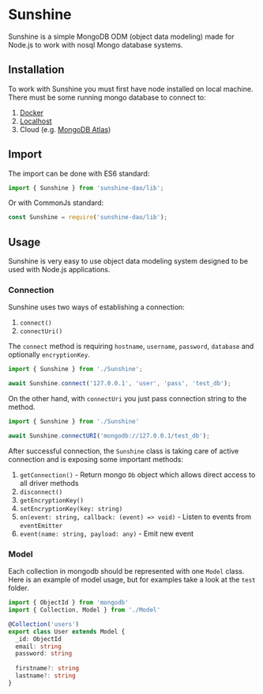 # Sunshine
Sunshine is a simple MongoDB ODM (object data modeling) made for 
Node.js to work with nosql Mongo database systems.

## Installation
To work with Sunshine you must first have node installed on 
local machine. There must be some running mongo database to 
connect to:
1. [Docker](https://hub.docker.com/_/mongo)
2. [Localhost](https://www.mongodb.com/docs/manual/administration/install-community/)
3. Cloud (e.g. [MongoDB Atlas](https://www.mongodb.com/atlas/database))

## Import
The import can be done with ES6 standard:
```typescript
import { Sunshine } from 'sunshine-dao/lib';
```
Or with CommonJs standard:
```typescript
const Sunshine = require('sunshine-dao/lib');
```

## Usage
Sunshine is very easy to use object data modeling system designed
to be used with Node.js applications.

### Connection
Sunshine uses two ways of establishing a connection:
1. `connect()`
2. `connectUri()`

The `connect` method is requiring `hostname`, `username`, `password`,
`database` and optionally `encryptionKey`.
```typescript
import { Sunshine } from './Sunshine';

await Sunshine.connect('127.0.0.1', 'user', 'pass', 'test_db');
```

On the other hand, with `connectUri` you just pass connection
string to the method.
```typescript
import { Sunshine } from './Sunshine'

await Sunshine.connectURI('mongodb://127.0.0.1/test_db');
```

After successful connection, the `Sunshine` class is taking care
of active connection and is exposing some important methods:
1. `getConnection()` - Return mongo `Db` object which allows
direct access to all driver methods
2. `disconnect()`
3. `getEncryptionKey()`
4. `setEncryptionKey(key: string)`
5. `on(event: string, callback: (event) => void)` - Listen to
events from `eventEmitter`
6. `event(name: string, payload: any)` - Emit new event

### Model
Each collection in mongodb should be represented with one `Model`
class. Here is an example of model usage, but for examples take
a look at the `test` folder.

```typescript
import { ObjectId } from 'mongodb'
import { Collection, Model } from './Model'

@Collection('users')
export class User extends Model {
  _id: ObjectId
  email: string
  password: string
  
  firstname?: string
  lastname?: string
}
```


